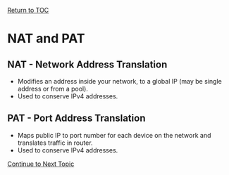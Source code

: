 <a href="https://github.com/CyberTrainingUSAF/08-Network-Programming/blob/master/00-Table-of-Contents.md" rel="Return to TOC"> Return to TOC </a>

# NAT and PAT

## NAT - Network Address Translation

* Modifies an address inside your network, to a global IP \(may be single address or from a pool\).
* Used to conserve IPv4 addresses.

## PAT - Port Address Translation

* Maps public IP to port number for each device on the network and translates traffic in router.
* Used to conserve IPv4 addresses.

<a href="https://github.com/CyberTrainingUSAF/08-Network-Programming/blob/master/05-osi-layer-3/ipv6.md" > Continue to Next Topic </a>
